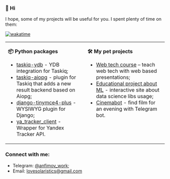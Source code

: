 ### 👋 Hi

I hope, some of my projects will be useful for you. I spent plenty of time on them: 

[![wakatime](https://wakatime.com/badge/user/14c1cb59-a010-42dd-819e-f014f6d1fa29.svg)](https://wakatime.com/@14c1cb59-a010-42dd-819e-f014f6d1fa29)

<table><tr><td valign="top" width="50%">

**📦 Python packages**

* [taskiq-ydb](https://github.com/danfimov/taskiq-ydb) - YDB integration for Taskiq;
* [taskiq-aiopg](https://github.com/danfimov/taskiq-aiopg) - plugin for Taskiq that adds a new result backend based on Aiopg;
* [django-tinymce4-plus](https://github.com/danfimov/django-tinymce4-plus) - WYSIWYG plugin for Django;
* [ya_tracker_client](https://github.com/danfimov/ya_tracker_client) - Wrapper for Yandex Tracker API.

  
</td><td valign="top" width="50%">

**🛠 My pet projects**
  
* [Web tech course](https://github.com/danfimov/shower-presentation) – teach web tech with web based presentations;
* [Educational project about ML](https://github.com/danfimov/Easy-ML) - interactive site about data science libs usage;
* [Cinemabot](https://github.com/danfimov/cinemabot) - find film for an evening with Telegram bot.
  
</td></tr></table>

### Connect with me:

- Telegram: [@anfimov_work](t.me/anfimov_work);
- Email: [lovesolaristics@gmail.com](mailto:lovesolaristics@gmail.com)
